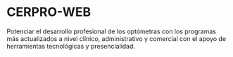 # CERPRO-WEB
Potenciar el desarrollo profesional de los optómetras con los programas más actualizados a nivel clínico, administrativo y comercial con el apoyo de herramientas tecnológicas y presencialidad.
